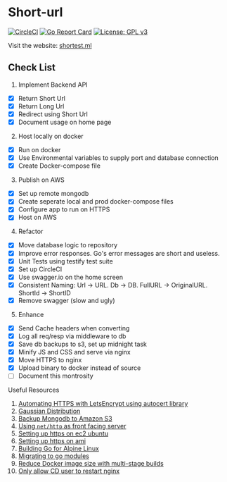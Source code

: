 # Short-url

[![CircleCI](https://circleci.com/gh/w-k-s/UrlShortener.svg?style=svg)](https://circleci.com/gh/w-k-s/UrlShortener)
[![Go Report Card](https://goreportcard.com/badge/github.com/w-k-s/UrlShortener)](https://goreportcard.com/badge/github.com/w-k-s/UrlShortener)
[![License: GPL v3](https://img.shields.io/badge/License-GPLv3-blue.svg)](https://www.gnu.org/licenses/gpl-3.0)

Visit the website: [shortest.ml](https://shortest.ml)

## Check List

1. Implement Backend API

- [x] Return Short Url
- [x] Return Long Url
- [x] Redirect using Short Url
- [x] Document usage on home page

2. Host locally on docker

- [x] Run on docker
- [x] Use Environmental variables to supply port and database connection
- [x] Create Docker-compose file

3. Publish on AWS

- [x] Set up remote mongodb
- [x] Create seperate local and prod docker-compose files
- [x] Configure app to run on HTTPS
- [x] Host on AWS

4. Refactor 
- [x] Move database logic to repository
- [x] Improve error responses. Go's error messages are short and useless.
- [x] Unit Tests using testify test suite
- [x] Set up CircleCI
- [x] Use swagger.io on the home screen
- [x] Consistent Naming: Url -> URL. Db -> DB. FullURL -> OriginalURL. ShortId -> ShortID
- [x] Remove swagger (slow and ugly)

5. Enhance
- [x] Send Cache headers when converting
- [x] Log all req/resp via middleware to db
- [x] Save db backups to s3, set up midnight task
- [x] Minify JS and CSS and serve via nginx
- [x] Move HTTPS to nginx
- [x] Upload binary to docker instead of source
- [ ] Document this montrosity

Useful Resources

1. [Automating HTTPS with LetsEncrypt using autocert library](https://blog.kowalczyk.info/article/Jl3G/https-for-free-in-go-with-little-help-of-lets-encrypt.html)
2. [Gaussian Distribution](https://stackoverflow.com/questions/29325069/how-to-generate-random-numbers-biased-towards-one-value-in-a-range)
3. [Backup Mongodb to Amazon S3](https://gist.github.com/eladnava/96bd9771cd2e01fb4427230563991c8d)
4. [Using `net/http` as front facing server](https://blog.cloudflare.com/exposing-go-on-the-internet/)
5. [Setting up https on ec2 ubuntu](https://blog.cloudboost.io/setting-up-an-https-sever-with-node-amazon-ec2-nginx-and-lets-encrypt-46f869159469)
5. [Setting up https on ami](https://coderwall.com/p/e7gzbq/https-with-certbot-for-nginx-on-amazon-linux)
6. [Building Go for Alpine Linux](https://www.blang.io/posts/2015-04_golang-alpine-build-golang-binaries-for-alpine-linux/)
7. [Migrating to go modules](https://blog.callr.tech/migrating-from-dep-to-go-1.11-modules/)
8. [Reduce Docker image size with multi-stage builds](https://docs.docker.com/develop/develop-images/multistage-build/)
9. [Only allow CD user to restart nginx](https://serverfault.com/questions/841099/systemd-grant-an-unprivileged-user-permission-to-alter-one-specific-service?newreg=c9a1362791da43f695cd5eb08b6e01c6)